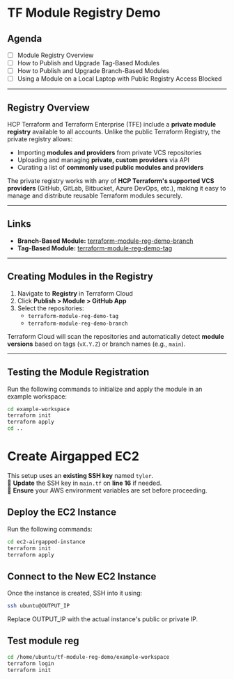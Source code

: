 # TF Module Registry Demo  

## Agenda  
- [ ] Module Registry Overview  
- [ ] How to Publish and Upgrade Tag-Based Modules  
- [ ] How to Publish and Upgrade Branch-Based Modules  
- [ ] Using a Module on a Local Laptop with Public Registry Access Blocked  

---  

## Registry Overview  
HCP Terraform and Terraform Enterprise (TFE) include a **private module registry** available to all accounts. Unlike the public Terraform Registry, the private registry allows:  

* Importing **modules and providers** from private VCS repositories  
* Uploading and managing **private, custom providers** via API  
* Curating a list of **commonly used public modules and providers**  

The private registry works with any of **HCP Terraform's supported VCS providers** (GitHub, GitLab, Bitbucket, Azure DevOps, etc.), making it easy to manage and distribute reusable Terraform modules securely.  

---  

## Links  
- **Branch-Based Module:** [terraform-module-reg-demo-branch](https://github.com/tallen-hashicorp/terraform-module-reg-demo-branch)  
- **Tag-Based Module:** [terraform-module-reg-demo-tag](https://github.com/tallen-hashicorp/terraform-module-reg-demo-tag)  

---  

## Creating Modules in the Registry  
1. Navigate to **Registry** in Terraform Cloud  
2. Click **Publish > Module > GitHub App**  
3. Select the repositories:  
   - `terraform-module-reg-demo-tag`  
   - `terraform-module-reg-demo-branch`  

Terraform Cloud will scan the repositories and automatically detect **module versions** based on tags (`vX.Y.Z`) or branch names (e.g., `main`).  

---  

## Testing the Module Registration  
Run the following commands to initialize and apply the module in an example workspace:  

```bash
cd example-workspace
terraform init
terraform apply
cd ..
```

# Create Airgapped EC2  

This setup uses an **existing SSH key** named `tyler`.  
🔹 **Update** the SSH key in `main.tf` on **line 16** if needed.  
🔹 **Ensure** your AWS environment variables are set before proceeding.  

## Deploy the EC2 Instance  
Run the following commands:  

```bash
cd ec2-airgapped-instance
terraform init
terraform apply
```

## Connect to the New EC2 Instance
Once the instance is created, SSH into it using:

```bash
ssh ubuntu@OUTPUT_IP
```

Replace OUTPUT_IP with the actual instance's public or private IP.

## Test module reg

```bash
cd /home/ubuntu/tf-module-reg-demo/example-workspace
terraform login
terraform init
```